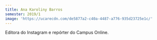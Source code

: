```yaml
---
title: Ana Karoliny Barros
semester: 2019/1
image: 'https://ucarecdn.com/de5877a2-c40a-4487-a776-935d23725e1c/'
---
```

Editora do Instagram e repórter do Campus Online.
